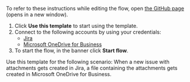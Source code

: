 To refer to these instructions while editing the flow, open [the GitHub page](https://github.com/ot4i/app-connect-templates/blob/main/resources/markdown/Upload%20the%20attachments%20to%20Microsoft%20OneDrive%20for%20Business%20whenever%20a%20new%20issue%20with%20attachments%20is%20created%20in%20Jira_instructions.md) (opens in a new window).

1. Click **Use this template** to start using the template.
2. Connect to the following accounts by using your credentials:
   - [Jira](https://ibm.biz/ach2jira) 
   - [Microsoft OneDrive for Business](https://ibm.biz/acmsonedrive) 
3. To start the flow, in the banner click **Start flow**.

Use this template for the following scenario: When a new issue with attachments gets created in Jira, a file containing the attachments gets created in Microsoft OneDrive for Business.
